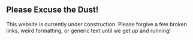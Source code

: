 ## Please Excuse the Dust!

This website is currently under construction. Please forgive a few broken links, weird formatting, or generic text until we get up and running!